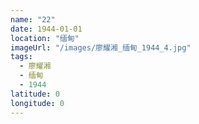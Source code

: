 ```yaml
---
name: "22"
date: 1944-01-01
location: "缅甸"
imageUrl: "/images/廖耀湘_缅甸_1944_4.jpg"
tags:
  - 廖耀湘
  - 缅甸
  - 1944
latitude: 0
longitude: 0
---
```

